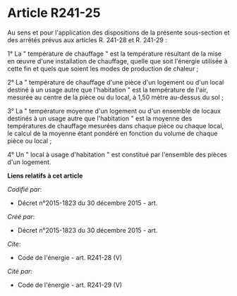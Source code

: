 # Article R241-25

Au sens et pour l'application des dispositions de la présente sous-section et des arrêtés prévus aux articles R. 241-28 et R.
241-29 :

1° La " température de chauffage " est la température résultant de la mise en œuvre d'une installation de chauffage, quelle
que soit l'énergie utilisée à cette fin et quels que soient les modes de production de chaleur ; 

2° La " température de chauffage d'une pièce d'un logement ou d'un local destiné à un usage autre que l'habitation " est la
température de l'air, mesurée au centre de la pièce ou du local, à 1,50 mètre au-dessus du sol ; 

3° La " température moyenne d'un logement ou d'un ensemble de locaux destinés à un usage autre que l'habitation " est la
moyenne des températures de chauffage mesurées dans chaque pièce ou chaque local, le calcul de la moyenne étant pondéré en
fonction du volume de chaque pièce ou local ; 

4° Un " local à usage d'habitation " est constitué par l'ensemble des pièces d'un logement.

**Liens relatifs à cet article**

_Codifié par_:

  - Décret n°2015-1823 du 30 décembre 2015 - art.

_Créé par_:

  - Décret n°2015-1823 du 30 décembre 2015 - art.

_Cite_:

  - Code de l'énergie - art. R241-28 (V)

_Cité par_:

  - Code de l'énergie - art. R241-29 (V)
